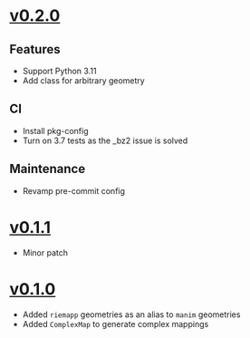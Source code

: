 # [v0.2.0](https://github.com/Saransh-cpp/riemapp/tree/v0.2.0)

## Features

- Support Python 3.11
- Add class for arbitrary geometry

## CI

- Install pkg-config
- Turn on 3.7 tests as the \_bz2 issue is solved

## Maintenance

- Revamp pre-commit config

# [v0.1.1](https://github.com/Saransh-cpp/riemapp/tree/v0.1.1)

- Minor patch

# [v0.1.0](https://github.com/Saransh-cpp/riemapp/tree/v0.1.0)

- Added `riemapp` geometries as an alias to `manim` geometries
- Added `ComplexMap` to generate complex mappings
